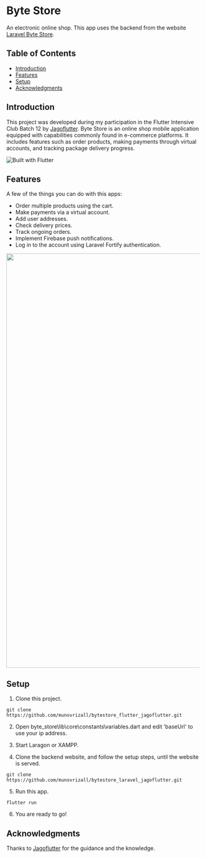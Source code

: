 # Byte Store  

An electronic online shop. This app uses the backend from the website [Laravel Byte Store](https://github.com/munovrizall/bytestore_laravel_jagoflutter).

## Table of Contents

- [Introduction](#introduction)
- [Features](#features)
- [Setup](#setup)
- [Acknowledgments](#acknowledgments)

<!-- END doctoc generated TOC please keep comment here to allow auto update -->

## Introduction

This project was developed during my participation in the Flutter Intensive Club Batch 12 by [Jagoflutter](https://jagoflutter.com/). Byte Store is an online shop mobile application equipped with capabilities commonly found in e-commerce platforms. It includes features such as order products, making payments through virtual accounts, and tracking package delivery progress.

![Built with Flutter](https://img.shields.io/badge/Built_with-Flutter-blue.svg)

## Features

A few of the things you can do with this apps:

- Order multiple products using the cart.
- Make payments via a virtual account.
- Add user addresses.
- Check delivery prices.
- Track ongoing orders.
- Implement Firebase push notifications.
- Log in to the account using Laravel Fortify authentication.


<p align="center">
  <img src = "https://i.imgur.com/8kqA1Eu.png" width=1080>
</p>

## Setup

1. Clone this project.

```
git clone https://github.com/munovrizall/bytestore_flutter_jagoflutter.git
```

2. Open byte_store\lib\core\constants\variables.dart and edit 'baseUrl' to use your ip address.

3. Start Laragon or XAMPP.

4. Clone the backend website, and follow the setup steps, until the website is served.

```
git clone https://github.com/munovrizall/bytestore_laravel_jagoflutter.git
```

5. Run this app.

```
flutter run
```

6. You are ready to go!

## Acknowledgments

Thanks to [Jagoflutter](https://jagoflutter.com/) for the guidance and the knowledge.
